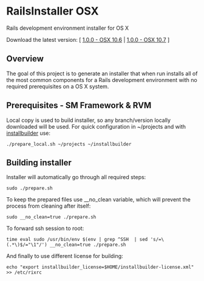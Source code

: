 # RailsInstaller OSX

Rails development environment installer for OS X

Download the latest version: [ [1.0.0 - OSX 10.6](https://rvm.io/src/RailsInstaller-1.0.0-osx-10.6.app.tgz) |
 [1.0.0 - OSX 10.7](https://rvm.io/src/RailsInstaller-1.0.0-osx-10.7.app.tgz) ]

## Overview

The goal of this project is to generate an installer that when run
installs all of the most common components for a Rails development environment
with no required prerequisites on a OS X system.

## Prerequisites - SM Framework & RVM

Local copy is used to build installer, so any branch/version locally downloaded
will be used. For quick configuration in ~/projects and with [installbuilder](http://installbuilder.bitrock.com/) use:

    ./prepare_local.sh ~/projects ~/installbuilder

## Building installer

Installer will automatically go through all required steps:

    sudo ./prepare.sh

To keep the prepared files use __no_clean variable, which will prevent the process from cleaning after itself:

    sudo __no_clean=true ./prepare.sh

To forward ssh session to root:

    time eval sudo /usr/bin/env $(env | grep ^SSH  | sed 's/=\(.*\)$/="\1"/') __no_clean=true ./prepare.sh

And finally to use different license for building:

    echo "export installbuilder_license=$HOME/installbuilder-license.xml" >> /etc/rixrc
